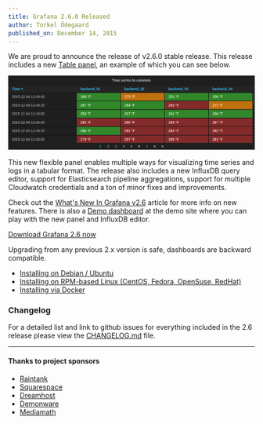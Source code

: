 ```yaml
---
title: Grafana 2.6.0 Released
author: Torkel Ödegaard
published_on: December 14, 2015
---
```

We are proud to announce the release of v2.6.0 stable release. This release includes a new [Table panel](http://docs.grafana.org/reference/table_panel),
an example of which you can see below.

<img src="/assets/img/features/table-panel.png">

This new flexible panel enables multiple ways for visualizing time series and logs in a tabular format. The release also includes a new InfluxDB query editor,
support for Elasticsearch pipeline aggregations, support for multiple Cloudwatch credentials and a ton of minor
fixes and improvements.

Check out the [What's New In Grafana v2.6](http://docs.grafana.org/guides/whats-new-in-v2-6) article
for more info on new features. There is also a [Demo dashboard](http://play.grafana.org/dashboard/db/new-features-in-v2-6)
at the demo site where you can play with the new panel and InfluxDB editor.

<div class="text-center">
  <a class="button secondary radius" href="/download">Download Grafana 2.6 now</a>
</div>

Upgrading from any previous 2.x version is safe, dashboards are backward compatible.

- [Installing on Debian / Ubuntu](http://docs.grafana.org/installation/debian/)
- [Installing on RPM-based Linux (CentOS, Fedora, OpenSuse, RedHat)](http://docs.grafana.org/installation/rpm/)
- [Installing via Docker](http://docs.grafana.org/installation/docker/)


### Changelog
For a detailed list and link to github issues for everything included in the 2.6 release please
view the [CHANGELOG.md](https://github.com/grafana/grafana/blob/master/CHANGELOG.md) file.

- - -

#### Thanks to project sponsors
* [Raintank](http://raintank.io)
* [Squarespace](http://www.squarespace.com)
* [Dreamhost](http://www.dreamhost.com)
* [Demonware](http://www.demonware.net)
* [Mediamath](https://developer.mediamath.com/OpenSource)


